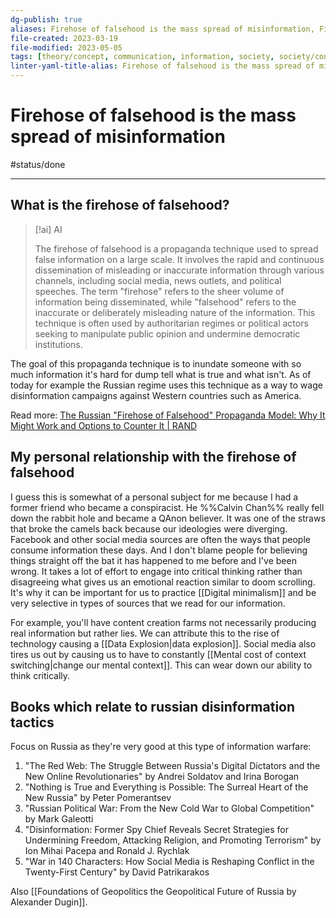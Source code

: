 ```yaml
---
dg-publish: true
aliases: Firehose of falsehood is the mass spread of misinformation, Firehose of Falsehood, propaganda, disinformation campaigns, russian information campaigns, lies and falsehoods, Social media are sources of firehoses of falsehoods., firehose of falsehood
file-created: 2023-03-19
file-modified: 2023-05-05
tags: [theory/concept, communication, information, society, society/conflict/warfare]
linter-yaml-title-alias: Firehose of falsehood is the mass spread of misinformation
---
```


# Firehose of falsehood is the mass spread of misinformation

#status/done

---

## What is the firehose of falsehood?

> [!ai] AI
>
> The firehose of falsehood is a propaganda technique used to spread false information on a large scale. It involves the rapid and continuous dissemination of misleading or inaccurate information through various channels, including social media, news outlets, and political speeches. The term "firehose" refers to the sheer volume of information being disseminated, while "falsehood" refers to the inaccurate or deliberately misleading nature of the information. This technique is often used by authoritarian regimes or political actors seeking to manipulate public opinion and undermine democratic institutions.

The goal of this propaganda technique is to inundate someone with so much information it's hard for dump tell what is true and what isn't. As of today for example the Russian regime uses this technique as a way to wage disinformation campaigns against Western countries such as America.

Read more: [The Russian "Firehose of Falsehood" Propaganda Model: Why It Might Work and Options to Counter It | RAND](https://www.rand.org/pubs/perspectives/PE198.html)

## My personal relationship with the firehose of falsehood

I guess this is somewhat of a personal subject for me because I had a former friend who became a conspiracist. He %%Calvin Chan%% really fell down the rabbit hole and became a QAnon believer. It was one of the straws that broke the camels back because our ideologies were diverging. Facebook and other social media sources are often the ways that people consume information these days. And I don't blame people for believing things straight off the bat it has happened to me before and I've been wrong. It takes a lot of effort to engage into critical thinking rather than disagreeing what gives us an emotional reaction similar to doom scrolling. It's why it can be important for us to practice [[Digital minimalism]] and be very selective in types of sources that we read for our information.

For example, you'll have content creation farms not necessarily producing real information but rather lies. We can attribute this to the rise of technology causing a [[Data Explosion|data explosion]]. Social media also tires us out by causing us to have to constantly [[Mental cost of context switching|change our mental context]]. This can wear down our ability to think critically.

## Books which relate to russian disinformation tactics

Focus on Russia as they're very good at this type of information warfare:

1.  "The Red Web: The Struggle Between Russia's Digital Dictators and the New Online Revolutionaries" by Andrei Soldatov and Irina Borogan
2.  "Nothing is True and Everything is Possible: The Surreal Heart of the New Russia" by Peter Pomerantsev
3.  "Russian Political War: From the New Cold War to Global Competition" by Mark Galeotti
4.  "Disinformation: Former Spy Chief Reveals Secret Strategies for Undermining Freedom, Attacking Religion, and Promoting Terrorism" by Ion Mihai Pacepa and Ronald J. Rychlak
5.  "War in 140 Characters: How Social Media is Reshaping Conflict in the Twenty-First Century" by David Patrikarakos

Also [[Foundations of Geopolitics the Geopolitical Future of Russia by Alexander Dugin]].
